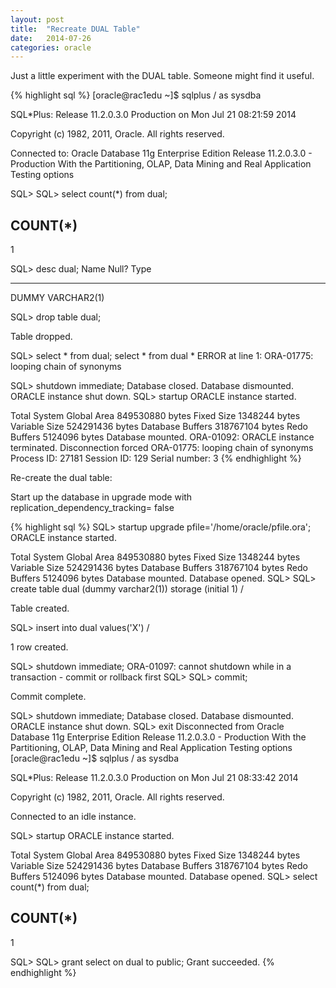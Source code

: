 ```yaml
---
layout: post
title:  "Recreate DUAL Table"
date:   2014-07-26
categories: oracle
---
```


Just a little experiment with the DUAL table.
Someone might find it useful.

{% highlight sql %}
[oracle@rac1edu ~]$ sqlplus / as sysdba

SQL*Plus: Release 11.2.0.3.0 Production on Mon Jul 21 08:21:59 2014

Copyright (c) 1982, 2011, Oracle. All rights reserved.

Connected to:
Oracle Database 11g Enterprise Edition Release 11.2.0.3.0 - Production
With the Partitioning, OLAP, Data Mining and Real Application Testing options

SQL>
SQL> select count(*) from dual;

COUNT(*)
----------
1

SQL> desc dual;
Name Null? Type
----------------------------------------- -------- ----------------------------
DUMMY VARCHAR2(1)

SQL> drop table dual;

Table dropped.

SQL> select * from dual;
select * from dual
*
ERROR at line 1:
ORA-01775: looping chain of synonyms

SQL> shutdown immediate;
Database closed.
Database dismounted.
ORACLE instance shut down.
SQL> startup
ORACLE instance started.

Total System Global Area 849530880 bytes
Fixed Size 1348244 bytes
Variable Size 524291436 bytes
Database Buffers 318767104 bytes
Redo Buffers 5124096 bytes
Database mounted.
ORA-01092: ORACLE instance terminated. Disconnection forced
ORA-01775: looping chain of synonyms
Process ID: 27181
Session ID: 129 Serial number: 3
{% endhighlight %}

Re-create the dual table:

Start up the database in upgrade mode with replication_dependency_tracking= false

{% highlight sql %}
SQL> startup upgrade pfile='/home/oracle/pfile.ora';
ORACLE instance started.

Total System Global Area 849530880 bytes
Fixed Size 1348244 bytes
Variable Size 524291436 bytes
Database Buffers 318767104 bytes
Redo Buffers 5124096 bytes
Database mounted.
Database opened.
SQL>
SQL> create table dual
(dummy varchar2(1))
storage (initial 1)
/

Table created.

SQL> insert into dual values('X')
/

1 row created.

SQL> shutdown immediate;
ORA-01097: cannot shutdown while in a transaction - commit or rollback first
SQL>
SQL> commit;

Commit complete.

SQL> shutdown immediate;
Database closed.
Database dismounted.
ORACLE instance shut down.
SQL> exit
Disconnected from Oracle Database 11g Enterprise Edition Release 11.2.0.3.0 - Production
With the Partitioning, OLAP, Data Mining and Real Application Testing options
[oracle@rac1edu ~]$ sqlplus / as sysdba

SQL*Plus: Release 11.2.0.3.0 Production on Mon Jul 21 08:33:42 2014

Copyright (c) 1982, 2011, Oracle. All rights reserved.

Connected to an idle instance.

SQL> startup
ORACLE instance started.

Total System Global Area 849530880 bytes
Fixed Size 1348244 bytes
Variable Size 524291436 bytes
Database Buffers 318767104 bytes
Redo Buffers 5124096 bytes
Database mounted.
Database opened.
SQL> select count(*) from dual;

COUNT(*)
----------
1

SQL>
SQL> grant select on dual to public;
Grant succeeded.
{% endhighlight %}

